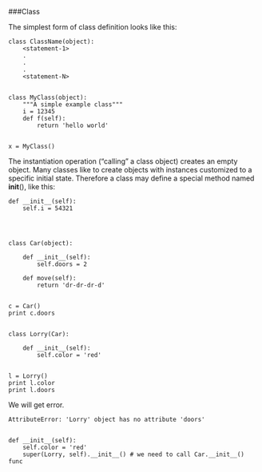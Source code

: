 ###Class

The simplest form of class definition looks like this:

    class ClassName(object):
        <statement-1>
        .
        .
        .
        <statement-N>


    class MyClass(object):
        """A simple example class"""
        i = 12345
        def f(self):
            return 'hello world'


    x = MyClass()

The instantiation operation (“calling” a class object) creates an empty object.
Many classes like to create objects with instances customized to a specific initial state. 
Therefore a class may define a special method named __init__(), like this:

    def __init__(self):
        self.i = 54321




    class Car(object):

        def __init__(self):
            self.doors = 2

        def move(self):
            return 'dr-dr-dr-d'


    c = Car()
    print c.doors


    class Lorry(Car):

        def __init__(self):
            self.color = 'red'


    l = Lorry()
    print l.color
    print l.doors

We will get error.


    AttributeError: 'Lorry' object has no attribute 'doors'


    def __init__(self):
        self.color = 'red'
        super(Lorry, self).__init__() # we need to call Car.__init__() func



    
